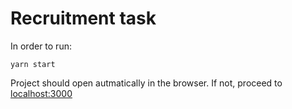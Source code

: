 # Recruitment task

In order to run:
```
yarn start
```

Project should open autmatically in the browser. If not, proceed to [localhost:3000](http://localhost:3000)

